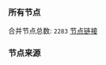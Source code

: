 ### 所有节点
合并节点总数: `2283`
[节点链接](https://raw.githubusercontent.com/rzhy1/11/master/sub/sub_merge_base64.txt)

### 节点来源